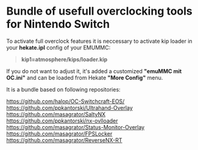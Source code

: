 # Bundle of usefull overclocking tools for Nintendo Switch

To activate full overclock features it is neccessary to activate kip loader in your **hekate.ipl** config of your EMUMMC:

> **kip1=atmosphere/kips/loader.kip**

If you do not want to adjust it, it's added a customized **"emuMMC mit OC.ini"** and can be loaded from Hekate **"More Config"** menu.

It is a bundle based on following repositories:

https://github.com/halop/OC-Switchcraft-EOS/ </br>
https://github.com/ppkantorski/Ultrahand-Overlay </br>
https://github.com/masagrator/SaltyNX </br>
https://github.com/ppkantorski/nx-ovlloader </br>
https://github.com/masagrator/Status-Monitor-Overlay </br>
https://github.com/masagrator/FPSLocker </br>
https://github.com/masagrator/ReverseNX-RT </br>
